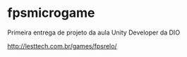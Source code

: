 # fpsmicrogame
Primeira entrega de projeto da aula Unity Developer da DIO

http://lesttech.com.br/games/fpsrelo/
